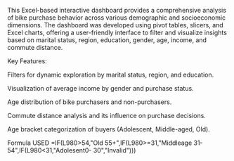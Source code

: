 This Excel-based interactive dashboard provides a comprehensive analysis of bike purchase behavior across various demographic and socioeconomic dimensions. The dashboard was developed using pivot tables, slicers, and Excel charts, offering a user-friendly interface to filter and visualize insights based on marital status, region, education, gender, age, income, and commute distance.

Key Features:

Filters for dynamic exploration by marital status, region, and education.

Visualization of average income by gender and purchase status.

Age distribution of bike purchasers and non-purchasers.

Commute distance analysis and its influence on purchase decisions.

Age bracket categorization of buyers (Adolescent, Middle-aged, Old).

Formula USED
=IF(L980>54,"Old 55+",IF(L980>=31,"Middleage 31-54",IF(L980<31,"Adolesent0- 30","Invalid")))
